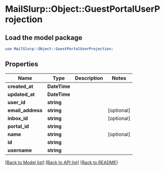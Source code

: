 # MailSlurp::Object::GuestPortalUserProjection

## Load the model package
```perl
use MailSlurp::Object::GuestPortalUserProjection;
```

## Properties
Name | Type | Description | Notes
------------ | ------------- | ------------- | -------------
**created_at** | **DateTime** |  | 
**updated_at** | **DateTime** |  | 
**user_id** | **string** |  | 
**email_address** | **string** |  | [optional] 
**inbox_id** | **string** |  | [optional] 
**portal_id** | **string** |  | 
**name** | **string** |  | [optional] 
**id** | **string** |  | 
**username** | **string** |  | 

[[Back to Model list]](../README#documentation-for-models) [[Back to API list]](../README#documentation-for-api-endpoints) [[Back to README]](../README)


